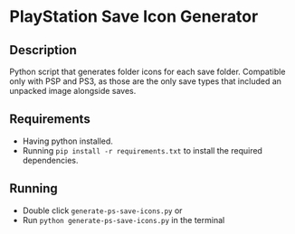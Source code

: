 # PlayStation Save Icon Generator

## Description

Python script that generates folder icons for each save folder.
Compatible only with PSP and PS3, as those are the only save types that included an unpacked image alongside saves.

## Requirements

- Having python installed.
- Running `pip install -r requirements.txt` to install the required dependencies.

## Running

- Double click `generate-ps-save-icons.py` or
- Run `python generate-ps-save-icons.py` in the terminal
